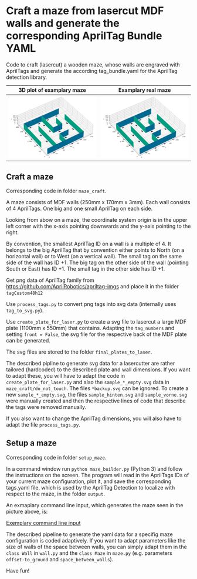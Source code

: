# Craft a maze from lasercut MDF walls and generate the corresponding AprilTag Bundle YAML
Code to craft (lasercut) a wooden maze, whose walls are engraved with AprilTags and generate the according  tag_bundle.yaml for the AprilTag detection library.

3D plot of examplary maze            |  Examplary real maze 
:-------------------------:|:-------------------------:
![3D plot of examplary maze](https://github.com/NikHoh/apriltag-maze/blob/main/maze_setup/images/plot_maze.png)  |  ![Examplary real maze](https://github.com/NikHoh/apriltag-maze/blob/main/maze_craft/images/real_maze.png)

## Craft a maze

Corresponding code in folder `maze_craft`.

A maze consists of MDF walls (250mm x 170mm x 3mm). Each wall consists of 4 AprilTags. One big and one small AprilTag on each side. 

Looking from abow on a maze, the coordinate system origin is in the upper left corner with the x-axis pointing downwards and the y-axis pointing to the right.

By convention, the smallest AprilTag ID on a wall is a multiple of 4. It belongs to the big AprilTag that by convention either points to North (on a horizontal wall) or to West (on a vertical wall). The small tag on the same side of the wall has ID +1. The big tag on the other side of the wall (pointing South or East) has ID +1. The small tag in the other side has ID +1.

Get png data of AprilTag family from https://github.com/AprilRobotics/apriltag-imgs and place it in the folder `tagCustom48h12`

Use `process_tags.py` to convert png tags into svg data (internally uses `tag_to_svg.py`).

Use `create_plate_for_laser.py` to create a svg file to lasercut a large MDF plate (1100mm x 550mm) that contains. Adapting the `tag_numbers` and setting `front = False`, the svg file for the respective back of the MDF plate can be generated.

The svg files are stored to the folder `final_plates_to_laser`.

The described pipline to generate svg data for a lasercutter are rather tailored (hardcoded) to the described plate and wall dimensions. If you want to adapt these, you will have to adapt the code in `create_plate_for_laser.py` and also the `sample_*_empty.svg` data in `maze_craft/do_not_touch`. The files `*backup.svg` can be ignored. To create a new `sample_*_empty.svg`, the files `sample_hinten.svg` and `sample_vorne.svg` were manually created and then the respective lines of code that describe the tags were removed manually.

If you also want to change the AprilTag dimensions, you will also have to adapt the file `process_tags.py`.

## Setup a maze

Corresponding code in folder `setup_maze`.

In a command window run `python maze_builder.py` (Python 3) and follow the instructions on the screen. The program will read in the AprilTags IDs of your current maze configuration, plot it, and save the corresponding tags.yaml file, which is used by the AprilTag Detection to localize with respect to the maze, in the folder `output`.

An exmaplary command line input, which generates the maze seen in the picture above, is:

[Exemplary command line input](https://github.com/NikHoh/apriltag-maze/blob/main/maze_setup/images/console_example.png)

The described pipeline to generate the yaml data for a specifig maze configuration is coded adaptively. If you want to adapt parameters like the size of walls of the space between walls, you can simply adapt them in the `class Wall` in `wall.py` and the `class Maze` in  `maze.py` (e.g. parameters `offset-to_ground` and `space_between_walls`).

Have fun!




